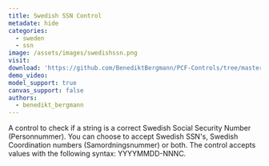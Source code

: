 ```yaml
---
title: Swedish SSN Control
metadate: hide
categories:
  - sweden
  - ssn
image: /assets/images/swedishssn.png
visit: 
download: 'https://github.com/BenediktBergmann/PCF-Controls/tree/master/SwedishSSNControl'
demo_video: 
model_support: true
canvas_support: false
authors:
  - benedikt_bergmann
---
```


A control to check if a string is a correct Swedish Social Security Number (Personnummer).
You can choose to accept Swedish SSN's, Swedish Coordination numbers (Samordningsnummer) or both.
The control accepts values with the following syntax: YYYYMMDD-NNNC.
